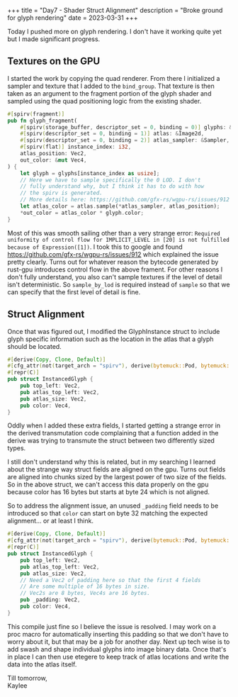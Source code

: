 +++
title = "Day7 - Shader Struct Alignment"
description = "Broke ground for glyph rendering"
date = 2023-03-31
+++

Today I pushed more on glyph rendering. I don't have it
working quite yet but I made significant progress.

## Textures on the GPU
I started the work by copying the quad renderer. From there I
initialized a sampler and texture that I added to the
`bind_group`. That texture is then taken as an argument to
the fragment portion of the glyph shader and sampled using
the quad positioning logic from the existing shader. 

```rs
#[spirv(fragment)]
pub fn glyph_fragment(
    #[spirv(storage_buffer, descriptor_set = 0, binding = 0)] glyphs: &[InstancedGlyph],
    #[spirv(descriptor_set = 0, binding = 1)] atlas: &Image2d,
    #[spirv(descriptor_set = 0, binding = 2)] atlas_sampler: &Sampler,
    #[spirv(flat)] instance_index: i32,
    atlas_position: Vec2,
    out_color: &mut Vec4,
) {
    let glyph = glyphs[instance_index as usize];
    // Here we have to sample specifically the 0 LOD. I don't
    // fully understand why, but I think it has to do with how
    // the spirv is generated.
    // More details here: https://github.com/gfx-rs/wgpu-rs/issues/912
    let atlas_color = atlas.sample(*atlas_sampler, atlas_position);
    *out_color = atlas_color * glyph.color;
}
```

Most of this was smooth sailing other than a very strange
error:
`Required uniformity of control flow for IMPLICIT_LEVEL in
[20] is not fulfilled because of Expression([1])`. I took
this to google and found
https://github.com/gfx-rs/wgpu-rs/issues/912 which explained
the issue pretty clearly. Turns out for whatever reason the
bytecode generated by rust-gpu introduces control flow in
the above frament. For other reasons I don't fully
understand, you also can't sample textures if the level of
detail isn't deterministic. So `sample_by_lod` is required
instead of `sample` so that we can specify that the first
level of detail is fine.

## Struct Alignment

Once that was figured out, I modified the GlyphInstance
struct to include glyph specific information such as the
location in the atlas that a glyph should be located. 

```rs
#[derive(Copy, Clone, Default)]
#[cfg_attr(not(target_arch = "spirv"), derive(bytemuck::Pod, bytemuck::Zeroable))]
#[repr(C)]
pub struct InstancedGlyph {
    pub top_left: Vec2,
    pub atlas_top_left: Vec2,
    pub atlas_size: Vec2,
    pub color: Vec4,
}
```

Oddly when I added these extra fields, I started getting a
strange error in the derived transmutation code complaining
that a function added in the derive was trying to transmute
the struct between two differently sized types.

I still don't understand why this is related, but in my
searching I learned about the strange way struct fields are
aligned on the gpu. Turns out fields are aligned into chunks
sized by the largest power of two size of the fields. So in
the above struct, we can't access this data properly on the
gpu because color has 16 bytes but starts at byte 24 which
is not aligned.

So to address the alignment issue, an unused `_padding`
field needs to be introduced so that `color` can start on
byte 32 matching the expected alignment... or at least I
think.

```rs
#[derive(Copy, Clone, Default)]
#[cfg_attr(not(target_arch = "spirv"), derive(bytemuck::Pod, bytemuck::Zeroable))]
#[repr(C)]
pub struct InstancedGlyph {
    pub top_left: Vec2,
    pub atlas_top_left: Vec2,
    pub atlas_size: Vec2,
    // Need a Vec2 of padding here so that the first 4 fields
    // Are some multiple of 16 bytes in size.
    // Vec2s are 8 bytes, Vec4s are 16 bytes.
    pub _padding: Vec2,
    pub color: Vec4,
}
```

This compile just fine so I believe the issue is resolved.
I may work on a proc macro for automatically inserting this
padding so that we don't have to worry about it, but that
may be a job for another day. Next up tech wise is to add
swash and shape individual glyphs into image binary data.
Once that's in place I can then use etegere to keep track of
atlas locations and write the data into the atlas itself.

Till tomorrow,  
Kaylee
